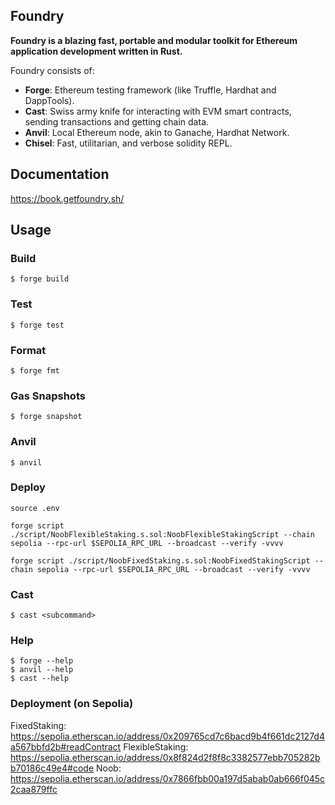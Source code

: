## Foundry

**Foundry is a blazing fast, portable and modular toolkit for Ethereum application development written in Rust.**

Foundry consists of:

-   **Forge**: Ethereum testing framework (like Truffle, Hardhat and DappTools).
-   **Cast**: Swiss army knife for interacting with EVM smart contracts, sending transactions and getting chain data.
-   **Anvil**: Local Ethereum node, akin to Ganache, Hardhat Network.
-   **Chisel**: Fast, utilitarian, and verbose solidity REPL.

## Documentation

https://book.getfoundry.sh/

## Usage

### Build

```shell
$ forge build
```

### Test

```shell
$ forge test
```

### Format

```shell
$ forge fmt
```

### Gas Snapshots

```shell
$ forge snapshot
```

### Anvil

```shell
$ anvil
```

### Deploy

```shell
source .env
```

```shell
forge script ./script/NoobFlexibleStaking.s.sol:NoobFlexibleStakingScript --chain sepolia --rpc-url $SEPOLIA_RPC_URL --broadcast --verify -vvvv
```

```shell
forge script ./script/NoobFixedStaking.s.sol:NoobFixedStakingScript --chain sepolia --rpc-url $SEPOLIA_RPC_URL --broadcast --verify -vvvv
```

### Cast

```shell
$ cast <subcommand>
```

### Help

```shell
$ forge --help
$ anvil --help
$ cast --help
```

### Deployment (on Sepolia)
FixedStaking: https://sepolia.etherscan.io/address/0x209765cd7c6bacd9b4f661dc2127d4a567bbfd2b#readContract
FlexibleStaking: https://sepolia.etherscan.io/address/0x8f824d2f8f8c3382577ebb705282bb70186c49e4#code
Noob: https://sepolia.etherscan.io/address/0x7866fbb00a197d5abab0ab666f045c2caa879ffc
